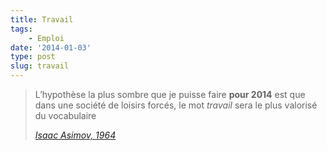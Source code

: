```yaml
---
title: Travail
tags:
    - Emploi
date: '2014-01-03'
type: post
slug: travail
---
```


> L’hypothèse la plus sombre que je puisse faire **pour 2014** est que dans une société de loisirs forcés, le mot *travail* sera le plus valorisé du vocabulaire
>
> <cite>[Isaac Asimov, 1964](http://www.framablog.org/index.php/post/2013/08/29/asimov-2014 "Comment Isaac Asimov voyait 2014 en 1964")</cite>
